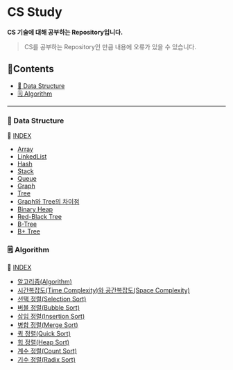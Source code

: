 # CS Study

**CS 기술에 대해 공부하는 Repository입니다.**

> CS를 공부하는 Repository인 만큼 내용에 오류가 있을 수 있습니다.

## 📖Contents
- [📁 Data Structure](#📁-Data-Structure)
- [🗒️ Algorithm](#🗒️-Algorithm)
***

### 📁 Data Structure

📑 [INDEX](https://github.com/Minho979/CS_Study/blob/main/contents/DataStructure.md)
- [Array](https://github.com/Minho979/CS_Study/blob/main/contents/Data%20Structure/Array.md)
- [LinkedList](https://github.com/Minho979/CS_Study/blob/main/contents/Data%20Structure/Linked%20List.md)
- [Hash](https://github.com/Minho979/CS_Study/blob/main/contents/Data%20Structure/Hash.md)
- [Stack](https://github.com/Minho979/CS_Study/blob/main/contents/Data%20Structure/Stack.md)
- [Queue](https://github.com/Minho979/CS_Study/blob/main/contents/Data%20Structure/Queue.md)
- [Graph](https://github.com/Minho979/CS_Study/blob/main/contents/Data%20Structure/Graph.md)
- [Tree](https://github.com/Minho979/CS_Study/blob/main/contents/Data%20Structure/Tree.md)
- [Graph와 Tree의 차이점](https://github.com/Minho979/CS_Study/blob/main/contents/Data%20Structure/Graph%20vs%20Tree.md)
- [Binary Heap](https://github.com/Minho979/CS_Study/blob/main/contents/Data%20Structure/Binary%20Heap.md)
- [Red-Black Tree](https://github.com/Minho979/CS_Study/blob/main/contents/Data%20Structure/Red-Black%20Tree.md)
- [B-Tree](https://github.com/Minho979/CS_Study/blob/main/contents/Data%20Structure/B-Tree.md)
- [B+ Tree](https://github.com/Minho979/CS_Study/blob/main/contents/Data%20Structure/B%2BTree.md)

### 🗒️ Algorithm
📑 [INDEX](https://github.com/Minho979/CS_Study/blob/main/contents/Algorithm.md)
- [알고리즘(Algorithm)](<https://github.com/Minho979/CS_Study/blob/main/contents/Algorithm/%EC%95%8C%EA%B3%A0%EB%A6%AC%EC%A6%98(Algorithm).md>)
- [시간복잡도(Time Complexity)와 공간복잡도(Space Complexity)](<https://github.com/Minho979/CS_Study/blob/main/contents/Algorithm/%EC%8B%9C%EA%B0%84%EB%B3%B5%EC%9E%A1%EB%8F%84%EC%99%80%20%EA%B3%B5%EA%B0%84%EB%B3%B5%EC%9E%A1%EB%8F%84.md>)
- [선택 정렬(Selection Sort)](<https://github.com/Minho979/CS_Study/blob/main/contents/Algorithm/%EC%84%A0%ED%83%9D%20%EC%A0%95%EB%A0%AC(Selection%20Sort).md>)
- [버블 정렬(Bubble Sort)](<https://github.com/Minho979/CS_Study/blob/main/contents/Algorithm/%EB%B2%84%EB%B8%94%20%EC%A0%95%EB%A0%AC(Bubble%20Sort).md>)
- [삽입 정렬(Insertion Sort)](<https://github.com/Minho979/CS_Study/blob/main/contents/Algorithm/%EC%82%BD%EC%9E%85%20%EC%A0%95%EB%A0%AC(Insertion%20Sort).md>)
- [병합 정렬(Merge Sort)](<https://github.com/Minho979/CS_Study/blob/main/contents/Algorithm/%EB%B3%91%ED%95%A9%20%EC%A0%95%EB%A0%AC(Merge%20Sort).md>)
- [퀵 정렬(Quick Sort)](<https://github.com/Minho979/CS_Study/blob/main/contents/Algorithm/%ED%80%B5%20%EC%A0%95%EB%A0%AC(Quick%20Sort).md>)
- [힙 정렬(Heap Sort)](<https://github.com/Minho979/CS_Study/blob/main/contents/Algorithm/%ED%9E%99%20%EC%A0%95%EB%A0%AC(Heap%20Sort).md>)
- [계수 정렬(Count Sort)](<https://github.com/Minho979/CS_Study/blob/main/contents/Algorithm/%EA%B3%84%EC%88%98%20%EC%A0%95%EB%A0%AC(Count%20Sort).md>)
- [기수 정렬(Radix Sort)](<https://github.com/Minho979/CS_Study/blob/main/contents/Algorithm/%EA%B8%B0%EC%88%98%20%EC%A0%95%EB%A0%AC(Radix%20Sort).md>)

